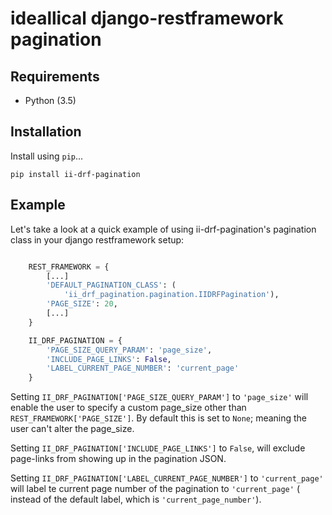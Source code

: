 # ideallical django-restframework pagination

## Requirements

* Python (3.5)

## Installation

Install using `pip`...

    pip install ii-drf-pagination


## Example

Let's take a look at a quick example of using ii-drf-pagination's pagination
class in your django restframework setup:

```python

    REST_FRAMEWORK = {
        [...]
        'DEFAULT_PAGINATION_CLASS': (
            'ii_drf_pagination.pagination.IIDRFPagination'),
        'PAGE_SIZE': 20,
        [...]
    }

    II_DRF_PAGINATION = {
        'PAGE_SIZE_QUERY_PARAM': 'page_size',
        'INCLUDE_PAGE_LINKS': False,
        'LABEL_CURRENT_PAGE_NUMBER': 'current_page'
    }
```

Setting `II_DRF_PAGINATION['PAGE_SIZE_QUERY_PARAM']` to `'page_size'` will
enable the user to specify a custom page_size other than
`REST_FRAMEWORK['PAGE_SIZE']`.
By default this is set to `None`; meaning the user can't alter the page_size.

Setting `II_DRF_PAGINATION['INCLUDE_PAGE_LINKS']` to `False`, will exclude
page-links from showing up in the pagination JSON.

Setting `II_DRF_PAGINATION['LABEL_CURRENT_PAGE_NUMBER']` to `'current_page'`
will label te current page number of the pagination to `'current_page'` (
instead of the default label, which is `'current_page_number'`).
